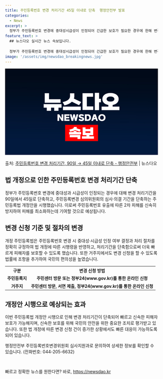 ```yaml
---
title: 주민등록번호 변경 처리기간 45일 이내로 단축  행정안전부 발표
categories:
  - News
excerpt: >
  정부가 주민등록번호 변경에 중대성시급성이 인정되어 긴급한 보호가 필요한 경우에 한해 변경 처리기간을 90일에…
feature_text: >
  ## 뉴스다오 실시간 뉴스 속보입니다.

  정부가 주민등록번호 변경에 중대성시급성이 인정되어 긴급한 보호가 필요한 경우에 한해 변경 처리기간을 90일에…
image: '/assets/img/newsdao_breakingnews.jpg'
---
```


![뉴스다오 속보](/assets/img/newsdao_breakingnews.jpg)

<p>출처: <a href="https://newsdao.kr/3168" rel="dofollow">주민등록번호 변경 처리기간, 90일 → 45일 이내로 단축 - 행정안전부</a> | 뉴스다오</p>

<h2 data-ke-size="size26">법 개정으로 인한 주민등록번호 변경 처리기간 단축</h2>
<p data-ke-size="size16">정부가 주민등록번호 변경에 중대성과 시급성이 인정되는 경우에 대해 변경 처리기간을 90일에서 45일로 단축하고, 주민등록변경 심의위원회의 심사·의결 기간을 단축하는 주민등록법 개정안을 시행했습니다. 이로써 주민등록번호 유출에 따른 2차 피해를 신속히 방지하여 피해를 최소화하는데 기여할 것으로 예상됩니다.</p>

<h2 data-ke-size="size26">변경 신청 기준 및 절차의 변경</h2>
<p data-ke-size="size16">개정 주민등록법은 주민등록번호 변경 시 중대성·시급성 인정 여부 결정과 처리 절차를 정확히 규정하여 법 개정에 따른 시행령을 반영하고, 처리기간을 단축함으로써 더욱 빠르게 피해자를 보호할 수 있도록 했습니다. 또한 거주지에서도 변경 신청을 할 수 있도록 법률에 조항을 추가하여 국민의 편의성을 높였습니다.</p>

<table>
  <tr>
    <th>구분</th>
    <th>변경 신청 방법</th>
  </tr>
  <tr>
    <td style="text-align: center; height: 17px;"><b>주민등록지</b></td>
    <td style="text-align: center; height: 17px;"><b>주민센터 방문 또는 정부24(www.gov.kr)를 통한 온라인 신청</b></td>
  </tr>
  <tr>
    <td style="text-align: center; height: 17px;"><b>거주지</b></td>
    <td style="text-align: center; height: 17px;"><b>주민센터 방문, 서면 제출, 정부24(www.gov.kr)를 통한 온라인 신청</b></td>
  </tr>
</table>

<h2 data-ke-size="size26">개정안 시행으로 예상되는 효과</h2>
<p data-ke-size="size16">이번 주민등록법 개정안 시행으로 인해 변경 처리기간이 단축되어 빠르고 신속한 피해자 보호가 가능해지며, 신속한 보호를 위해 국민의 안전을 위한 중요한 조치로 평가받고 있습니다. 또한 법 개정에 따른 변경 신청 건이 증가한 상황에서도 빠른 대응이 가능하도록 되어 있습니다.</p>

<p data-ke-size="size16">행정안전부 주민등록번호변경위원회 심사지원과로 문의하여 상세한 정보를 확인할 수 있습니다. (전화번호: 044-205-6632)</p>
<p data-ke-size="size16">&nbsp;</p> 

빠르고 정확한 뉴스를 원한다면? 바로, <a href="https://newsdao.kr" rel="dofollow">https://newsdao.kr</a>


